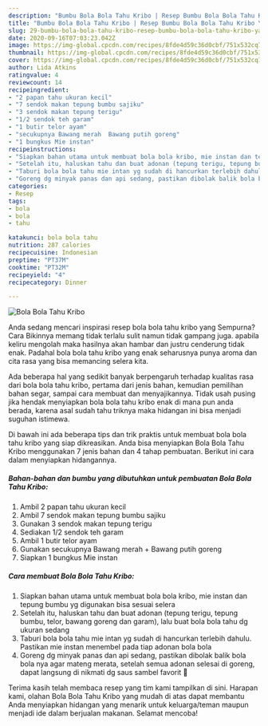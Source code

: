 ```yaml
---
description: "Bumbu Bola Bola Tahu Kribo | Resep Bumbu Bola Bola Tahu Kribo Yang Enak Dan Mudah"
title: "Bumbu Bola Bola Tahu Kribo | Resep Bumbu Bola Bola Tahu Kribo Yang Enak Dan Mudah"
slug: 29-bumbu-bola-bola-tahu-kribo-resep-bumbu-bola-bola-tahu-kribo-yang-enak-dan-mudah
date: 2020-09-16T07:03:23.042Z
image: https://img-global.cpcdn.com/recipes/8fde4d59c36d0cbf/751x532cq70/bola-bola-tahu-kribo-foto-resep-utama.jpg
thumbnail: https://img-global.cpcdn.com/recipes/8fde4d59c36d0cbf/751x532cq70/bola-bola-tahu-kribo-foto-resep-utama.jpg
cover: https://img-global.cpcdn.com/recipes/8fde4d59c36d0cbf/751x532cq70/bola-bola-tahu-kribo-foto-resep-utama.jpg
author: Lida Atkins
ratingvalue: 4
reviewcount: 14
recipeingredient:
- "2 papan tahu ukuran kecil"
- "7 sendok makan tepung bumbu sajiku"
- "3 sendok makan tepung terigu"
- "1/2 sendok teh garam"
- "1 butir telor ayam"
- "secukupnya Bawang merah  Bawang putih goreng"
- "1 bungkus Mie instan"
recipeinstructions:
- "Siapkan bahan utama untuk membuat bola bola kribo, mie instan dan tepung bumbu yg digunakan bisa sesuai selera"
- "Setelah itu, haluskan tahu dan buat adonan (tepung terigu, tepung bumbu, telor, bawang goreng dan garam), lalu buat bola bola tahu dg ukuran sedang"
- "Taburi bola bola tahu mie intan yg sudah di hancurkan terlebih dahulu. Pastikan mie instan menembel pada tiap adonan bola bola"
- "Goreng dg minyak panas dan api sedang, pastikan dibolak balik bola bola nya agar mateng merata, setelah semua adonan selesai di goreng, dapat langsung di nikmati dg saus sambel favorit 🙏"
categories:
- Resep
tags:
- bola
- bola
- tahu

katakunci: bola bola tahu 
nutrition: 287 calories
recipecuisine: Indonesian
preptime: "PT37M"
cooktime: "PT32M"
recipeyield: "4"
recipecategory: Dinner

---
```



![Bola Bola Tahu Kribo](https://img-global.cpcdn.com/recipes/8fde4d59c36d0cbf/751x532cq70/bola-bola-tahu-kribo-foto-resep-utama.jpg)

Anda sedang mencari inspirasi resep bola bola tahu kribo yang Sempurna? Cara Bikinnya memang tidak terlalu sulit namun tidak gampang juga. apabila keliru mengolah maka hasilnya akan hambar dan justru cenderung tidak enak. Padahal bola bola tahu kribo yang enak seharusnya punya aroma dan cita rasa yang bisa memancing selera kita.

Ada beberapa hal yang sedikit banyak berpengaruh terhadap kualitas rasa dari bola bola tahu kribo, pertama dari jenis bahan, kemudian pemilihan bahan segar, sampai cara membuat dan menyajikannya. Tidak usah pusing jika hendak menyiapkan bola bola tahu kribo enak di mana pun anda berada, karena asal sudah tahu triknya maka hidangan ini bisa menjadi suguhan istimewa.




Di bawah ini ada beberapa tips dan trik praktis untuk membuat bola bola tahu kribo yang siap dikreasikan. Anda bisa menyiapkan Bola Bola Tahu Kribo menggunakan 7 jenis bahan dan 4 tahap pembuatan. Berikut ini cara dalam menyiapkan hidangannya.

<!--inarticleads1-->

##### Bahan-bahan dan bumbu yang dibutuhkan untuk pembuatan Bola Bola Tahu Kribo:

1. Ambil 2 papan tahu ukuran kecil
1. Ambil 7 sendok makan tepung bumbu sajiku
1. Gunakan 3 sendok makan tepung terigu
1. Sediakan 1/2 sendok teh garam
1. Ambil 1 butir telor ayam
1. Gunakan secukupnya Bawang merah + Bawang putih goreng
1. Siapkan 1 bungkus Mie instan




<!--inarticleads2-->

##### Cara membuat Bola Bola Tahu Kribo:

1. Siapkan bahan utama untuk membuat bola bola kribo, mie instan dan tepung bumbu yg digunakan bisa sesuai selera
1. Setelah itu, haluskan tahu dan buat adonan (tepung terigu, tepung bumbu, telor, bawang goreng dan garam), lalu buat bola bola tahu dg ukuran sedang
1. Taburi bola bola tahu mie intan yg sudah di hancurkan terlebih dahulu. Pastikan mie instan menembel pada tiap adonan bola bola
1. Goreng dg minyak panas dan api sedang, pastikan dibolak balik bola bola nya agar mateng merata, setelah semua adonan selesai di goreng, dapat langsung di nikmati dg saus sambel favorit 🙏




Terima kasih telah membaca resep yang tim kami tampilkan di sini. Harapan kami, olahan Bola Bola Tahu Kribo yang mudah di atas dapat membantu Anda menyiapkan hidangan yang menarik untuk keluarga/teman maupun menjadi ide dalam berjualan makanan. Selamat mencoba!
